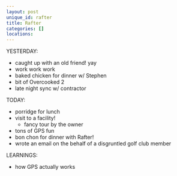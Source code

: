 ```yaml
---
layout: post
unique_id: rafter
title: Rafter
categories: []
locations: 
---
```


YESTERDAY:
* caught up with an old friend! yay
* work work work
* baked chicken for dinner w/ Stephen
* bit of Overcooked 2
* late night sync w/ contractor

TODAY:
* porridge for lunch
* visit to a facility!
  * fancy tour by the owner
* tons of GPS fun
* bon chon for dinner with Rafter!
* wrote an email on the behalf of a disgruntled golf club member

LEARNINGS:
* how GPS actually works
